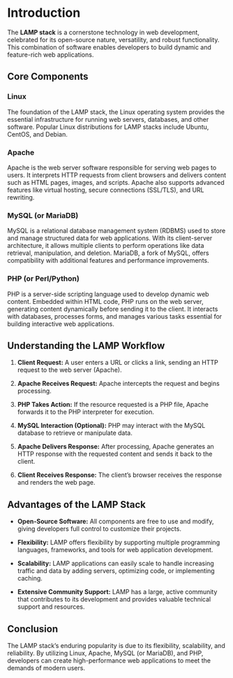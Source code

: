 # Introduction

The **LAMP stack** is a cornerstone technology in web development, celebrated for its open-source nature, versatility, and robust functionality. This combination of software enables developers to build dynamic and feature-rich web applications.

## Core Components

### Linux

The foundation of the LAMP stack, the Linux operating system provides the essential infrastructure for running web servers, databases, and other software. Popular Linux distributions for LAMP stacks include Ubuntu, CentOS, and Debian.

### Apache

Apache is the web server software responsible for serving web pages to users. It interprets HTTP requests from client browsers and delivers content such as HTML pages, images, and scripts. Apache also supports advanced features like virtual hosting, secure connections (SSL/TLS), and URL rewriting.

### MySQL (or MariaDB)

MySQL is a relational database management system (RDBMS) used to store and manage structured data for web applications. With its client-server architecture, it allows multiple clients to perform operations like data retrieval, manipulation, and deletion. MariaDB, a fork of MySQL, offers compatibility with additional features and performance improvements.

### PHP (or Perl/Python)

PHP is a server-side scripting language used to develop dynamic web content. Embedded within HTML code, PHP runs on the web server, generating content dynamically before sending it to the client. It interacts with databases, processes forms, and manages various tasks essential for building interactive web applications.

## Understanding the LAMP Workflow

1. **Client Request:** A user enters a URL or clicks a link, sending an HTTP request to the web server (Apache).
   
2. **Apache Receives Request:** Apache intercepts the request and begins processing.

3. **PHP Takes Action:** If the resource requested is a PHP file, Apache forwards it to the PHP interpreter for execution.

4. **MySQL Interaction (Optional):** PHP may interact with the MySQL database to retrieve or manipulate data.

5. **Apache Delivers Response:** After processing, Apache generates an HTTP response with the requested content and sends it back to the client.

6. **Client Receives Response:** The client’s browser receives the response and renders the web page.

## Advantages of the LAMP Stack

- **Open-Source Software:** All components are free to use and modify, giving developers full control to customize their projects.
  
- **Flexibility:** LAMP offers flexibility by supporting multiple programming languages, frameworks, and tools for web application development.
  
- **Scalability:** LAMP applications can easily scale to handle increasing traffic and data by adding servers, optimizing code, or implementing caching.
  
- **Extensive Community Support:** LAMP has a large, active community that contributes to its development and provides valuable technical support and resources.

## Conclusion

The LAMP stack’s enduring popularity is due to its flexibility, scalability, and reliability. By utilizing Linux, Apache, MySQL (or MariaDB), and PHP, developers can create high-performance web applications to meet the demands of modern users.
